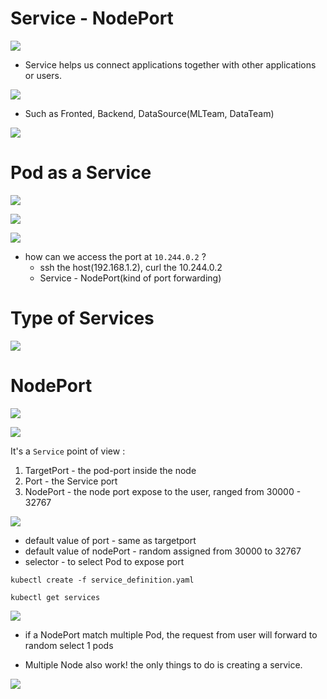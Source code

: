 # Service - NodePort

<img src='../assets/037_1.png'></img>

* Service helps us connect applications together with other applications or users.

<img src='../assets/037_2.png'></img>

* Such as Fronted, Backend, DataSource(MLTeam, DataTeam)

<img src='../assets/037_3.png'></img>

# Pod as a Service


<img src='../assets/037_4.png'></img>

<img src='../assets/037_5.png'></img>

<img src='../assets/037_6.png'></img>

* how can we access the port at `10.244.0.2` ?
  * ssh the host(192.168.1.2), curl the 10.244.0.2
  * Service - NodePort(kind of port forwarding)

# Type of Services


<img src='../assets/037_7.png'></img>

# NodePort


<img src='../assets/037_8.png'></img>

<img src='../assets/037_9.png'></img>

It's a `Service` point of view :

1. TargetPort - the pod-port inside the node
2. Port - the Service port
3. NodePort - the node port expose to the user, ranged from 30000 - 32767

<img src='../assets/037_10.png'></img>

* default value of port - same as targetport
* default value of nodePort - random assigned from 30000 to 32767
* selector - to select Pod to expose port

`kubectl create -f service_definition.yaml`

`kubectl get services`

<img src='../assets/037_11.png'></img>

* if a NodePort match multiple Pod, the request from user will forward to random select 1 pods

* Multiple Node also work! the only things to do is creating a service.

<img src='../assets/037_12.png'></img>